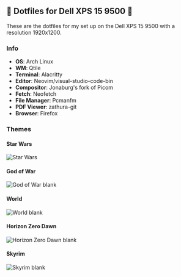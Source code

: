 ## 🔧 **Dotfiles for Dell XPS 15 9500** 🔧

These are the dotfiles for my set up on the Dell XPS 15 9500 with a resolution 1920x1200.

### Info
- **OS**: Arch Linux
- **WM**: Qtile
- **Terminal**: Alacritty
- **Editor**: Neovim/visual-studio-code-bin
- **Compositor**: Jonaburg's fork of Picom
- **Fetch**: Neofetch
- **File Manager**: Pcmanfm
- **PDF Viewer**: zathura-git
- **Browser**: Firefox

### Themes
#### Star Wars
![Star Wars](https://raw.githubusercontent.com/gabriel-contreras/xps_dots/main/Screenshots/sw_pic.png)

#### God of War
![God of War blank](https://raw.githubusercontent.com/gabriel-contreras/xps_dots/main/Screenshots/gow_pic.png)

#### World
![World blank](https://raw.githubusercontent.com/gabriel-contreras/xps_dots/main/Screenshots/world_pic.png)

#### Horizon Zero Dawn
![Horizon Zero Dawn blank](https://raw.githubusercontent.com/gabriel-contreras/xps_dots/main/Screenshots/hzd_pic.png)

#### Skyrim
![Skyrim blank](https://raw.githubusercontent.com/gabriel-contreras/xps_dots/main/Screenshots/skyrim_pic.png)
